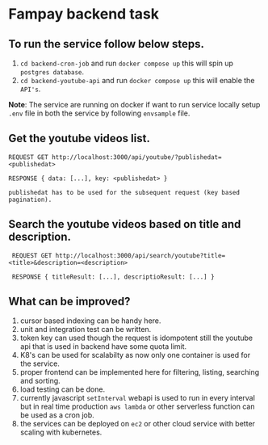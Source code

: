 # Fampay backend task


## To run the service follow below steps.

1. `cd backend-cron-job` and run `docker compose up` this will spin up `postgres database`.
2. `cd backend-youtube-api` and run `docker compose up` this will enable the `API's`.

**Note**: The service are running on docker if want to run service locally setup `.env` file in both the service by following `envsample` file.

## Get the youtube videos list.

    REQUEST GET http://localhost:3000/api/youtube/?publishedat=<publishedat>
    
    RESPONSE { data: [...], key: <publishedat> }
    
    publishedat has to be used for the subsequent request (key based pagination).
    
## Search the youtube videos based on title and description.

     REQUEST GET http://localhost:3000/api/search/youtube?title=<title>&description=<description>
     
     RESPONSE { titleResult: [...], descriptioResult: [...] }
     
## What can be improved?

1. cursor based indexing can be handy here.
2. unit and integration test can be written.
3. token key can used though the request is idompotent still the youtube api that is used in backend have some quota limit.
4. K8's can be used for scalabilty as now only one container is used for the service.
5. proper frontend can be implemented here for filtering, listing, searching and sorting.
6. load testing can be done.
7. currently javascript `setInterval` webapi is used to run in every interval but in real time production `aws lambda` or other serverless function can be used as a cron job.
8. the services can be deployed on `ec2` or other cloud service with better scaling with kubernetes.
